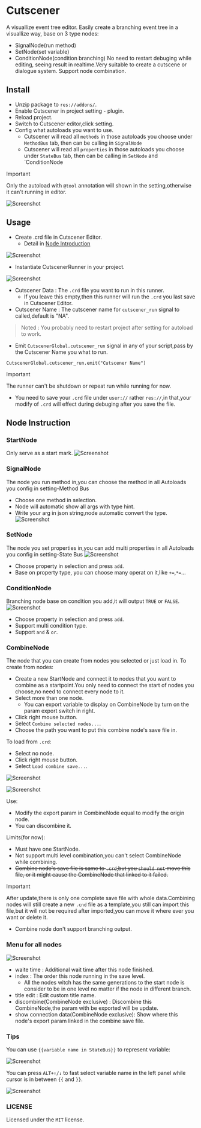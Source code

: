 # Cutscener
A visuallize event tree editor.
Easily create a branching event tree in a visuallize way, base on 3 type nodes:
- SignalNode(run method)
- SetNode(set variable)
- ConditionNode(condition branching)
No need to restart debuging while editing, seeing result in realtime.Very suitable to create a cutscene or dialogue system.
Support node combination.

## Install
- Unzip package to `res://addons/`.
- Enable Cutscener in project setting - plugin.
- Reload project.
- Switch to Cutscener editor,click setting.
- Config what autoloads you want to use.
   - Cutscener will read all `methods` in those autoloads you choose under `MethodBus` tab, then can be calling in `SignalNode`
   - Cutscener will read all `properties` in those autoloads you choose under `StateBus` tab, then can be calling in `SetNode` and `ConditionNode
> [!IMPORTANT]
> Only the autoload with `@tool` annotation will shown in the setting,otherwise it can't running in editor.

![Screenshot](doc/screenshot/setting-1.png)

## Usage
- Create .crd file in Cutscener Editor.
   - Detail in [Node Introduction](https://github.com/CodePlayK/Godot-Cutscener/blob/master/README-en.md#node-instruction)

![Screenshot](doc/screenshot/CutscenerRunner.png)
- Instantiate CutscenerRunner in your project.

![Screenshot](doc/screenshot/CutscenerRunnerConfig.png)

 - Cutscener Data : The `.crd` file you want to run in this runner.
   - If you leave this empty,then this runner will run the `.crd` you last save in Cutscener Editor.
 - Cutscener Name : The cutscener name for `cutscener_run` signal to called,default is "NA".
> Noted : You probably need to restart project after setting for autoload to work.
- Emit `CutscenerGlobal.cutscener_run` signal in any of your script,pass by the Cutscener Name you what to run.
```
CutscenerGlobal.cutscener_run.emit("Cutscener Name")
```
> [!IMPORTANT]
> The runner can't be shutdown or repeat run while running for now.

- You need to save your `.crd` file under `user://` rather `res://`,in that,your modify of `.crd` will effect during debuging after you save the file.
## Node Instruction
### StartNode
Only serve as a start mark.
![Screenshot](doc/screenshot/StartNode.png)
### SignalNode
The node you run method in,you can choose the method in all Autoloads you config in setting-Method Bus 
- Choose one method in selection.
- Node will automatic show all args with type hint.
- Write your arg in json string,node automatic convert the type. 
![Screenshot](doc/screenshot/SignalNode.png)
### SetNode
The node you set properties in,you can add multi properties in all Autoloads you config in setting-State Bus 
![Screenshot](doc/screenshot/SetNode.png)
- Choose property in selection and press `add`.
- Base on property type, you can choose many operat on it,like `+=`,`*=`...
### ConditionNode
Branching node base on condition you add,it will output `TRUE` or `FALSE`.
![Screenshot](doc/screenshot/ConditionNode.png)
- Choose property in selection and press `add`.
- Support multi condition type.
- Support `and` & `or`.

### CombineNode
The node that you can create from nodes you selected or just load in.
To create from nodes:
 - Create a new StartNode and connect it to nodes that you want to combine as a startpoint.You only need to connect the start of nodes you choose,no need to connect every node to it.
 - Select more than one node.
    - You can export variable to display on CombineNode by turn on the param export switch in right.
 - Click right mouse button.
 - Select `Combine selected nodes...`.
 - Choose the path you want to put this combine node's save file in.

To load from `.crd`:
 - Select no node.
 - Click right mouse button.
 - Select `Load combine save...`.

![Screenshot](doc/screenshot/CombineNode.png)

![Screenshot](doc/screenshot/CombineNode1.png)

Use:
- Modify the export param in CombineNode equal to modify the origin node. 
- You can discombine it.

Limits(for now):
- Must have one StartNode.
- Not support multi level combination,you can't select CombineNode while combining.
- ~~Combine node's save file is same to `.crd`,but you `should not` move this file, or it might cause 
 the CombineNode that linked to it failed.~~
> [!IMPORTANT]
> After update,there is only one complete save file with whole data.Combining nodes will still create a new `.cnd` file as a template,you still can import this file,but it will not be required after imported,you can move it where ever you want or delete it.
- Combine node don't support branching output.

### Menu for all nodes

![Screenshot](doc/screenshot/Menu.png)
- waite time : Additional wait time after this node finished.
- index : The order this node running in the save level.
   - All the nodes witch has the same generations to the start node is consider to be in one level no matter if the node in different branch. 
- title edit : Edit custom title name.
- discombine(CombineNode exclusive) : Discombine this CombineNode,the param with be exported will be update.
- show connection data(CombineNode exclusive): Show where this node's export param linked in the combine save file.

### Tips
You can use `{{variable name in StateBus}}` to represent variable:

![Screenshot](doc/screenshot/get_global.png)

You can press `ALT+↑/↓` to fast select variable name in the left panel while cursor is in between `{{` and `}}`.

![Screenshot](doc/screenshot/get_global-1.png)
### LICENSE
Licensed under the `MIT` license.
